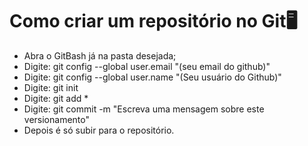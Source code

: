 # Como criar um repositório no Git:desktop_computer:

- Abra o GitBash já na pasta desejada;
- Digite: git config --global user.email "(seu email do github)"
- Digite: git config --global user.name "(Seu usuário do Github)"
- Digite: git init
- Digite: git add *
- Digite: git commit -m "Escreva uma mensagem sobre este versionamento"
- Depois é só subir para o repositório.